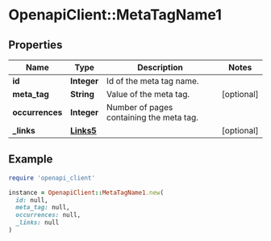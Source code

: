 # OpenapiClient::MetaTagName1

## Properties

| Name | Type | Description | Notes |
| ---- | ---- | ----------- | ----- |
| **id** | **Integer** | Id of the meta tag name. |  |
| **meta_tag** | **String** | Value of the meta tag. | [optional] |
| **occurrences** | **Integer** | Number of pages containing the meta tag. |  |
| **_links** | [**Links5**](Links5.md) |  | [optional] |

## Example

```ruby
require 'openapi_client'

instance = OpenapiClient::MetaTagName1.new(
  id: null,
  meta_tag: null,
  occurrences: null,
  _links: null
)
```

